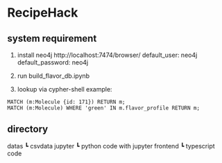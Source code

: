 # RecipeHack


## system requirement
1. install neo4j
http://localhost:7474/browser/
default_user: neo4j
default_password: neo4j

2. run build_flavor_db.ipynb

3. lookup via  cypher-shell
example:  
```
MATCH (m:Molecule {id: 171}) RETURN m;
MATCH (m:Molecule) WHERE 'green' IN m.flavor_profile RETURN m;
```

## directory
datas
    ┗ csvdata
jupyter
    ┗ python code with jupyter
frontend
    ┗ typescript code

